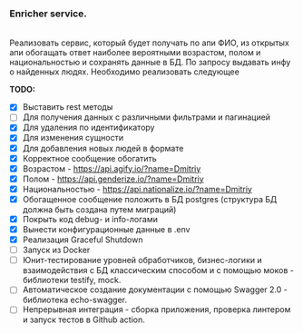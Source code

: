 ### Enricher service.
<br />
Реализовать сервис, который будет получать по апи ФИО, из открытых апи обогащать
ответ наиболее вероятными возрастом, полом и национальностью и сохранять данные в
БД. По запросу выдавать инфу о найденных людях. Необходимо реализовать следующее

**TODO:**
<!-- TODO-IST:START -->
* [x] Выставить rest методы
* [ ] Для получения данных с различными фильтрами и пагинацией
* [x] Для удаления по идентификатору
* [x] Для изменения сущности
* [x] Для добавления новых людей в формате
* [x] Корректное сообщение обогатить
* [x] Возрастом - https://api.agify.io/?name=Dmitriy
* [x] Полом - https://api.genderize.io/?name=Dmitriy
* [x] Национальностью - https://api.nationalize.io/?name=Dmitriy
* [x] Обогащенное сообщение положить в БД postgres (структура БД должна быть создана
   путем миграций)
* [x] Покрыть код debug- и info-логами
* [x] Вынести конфигурационные данные в .env
* [x] Реализация Graceful Shutdown
* [ ] Запуск из Docker
* [ ] Юнит-тестирование уровней обработчиков, бизнес-логики и взаимодействия с БД классическим способом и с помощью моков - библиотеки testify, mock.
* [ ] Автоматическое создание документации с помощью Swagger 2.0 - библиотека echo-swagger.
* [ ] Непрерывная интеграция - сборка приложения, проверка линтером и запуск тестов в Github action.
<!-- TODO-IST:END -->
